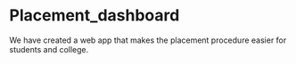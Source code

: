 # Placement_dashboard
We have created a web app that makes the placement procedure easier for students and college.

